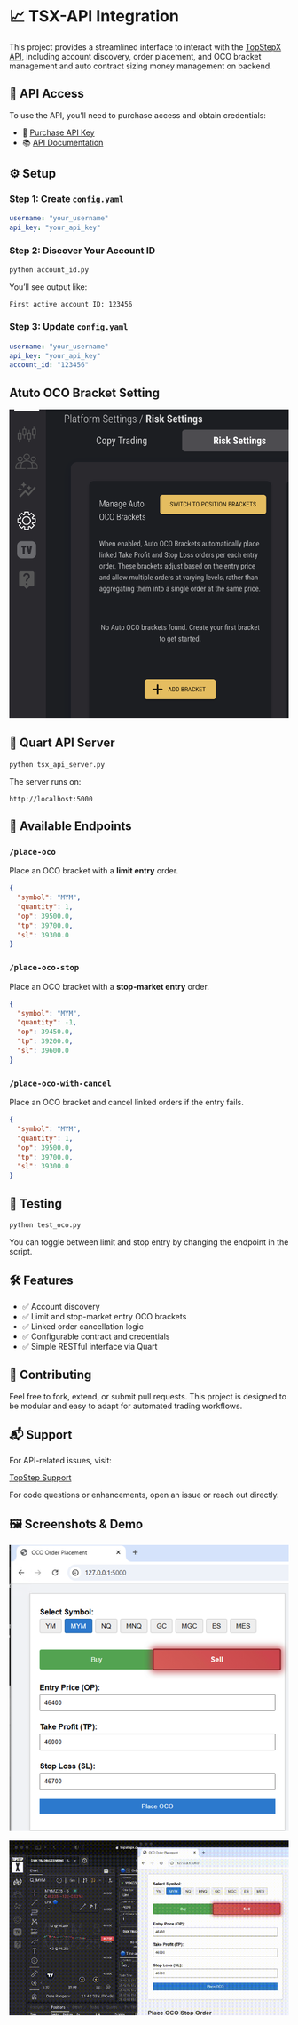 # 📈 TSX-API Integration

This project provides a streamlined interface to interact with the [TopStepX API](https://gateway.docs.projectx.com/docs/getting-started/authenticate/authenticate-api-key), including account discovery, order placement, and OCO bracket management and auto contract sizing money management on backend.

## 🔐 API Access

To use the API, you’ll need to purchase access and obtain credentials:

- 🔑 [Purchase API Key](https://help.topstep.com/en/articles/11187768-topstepx-api-access)
- 📚 [API Documentation](https://gateway.docs.projectx.com/docs/getting-started/authenticate/authenticate-api-key)

## ⚙️ Setup

### Step 1: Create `config.yaml`

```yaml
username: "your_username"
api_key: "your_api_key"
```

### Step 2: Discover Your Account ID

```bash
python account_id.py
```

You’ll see output like:

```text
First active account ID: 123456
```

### Step 3: Update `config.yaml`

```yaml
username: "your_username"
api_key: "your_api_key"
account_id: "123456"
```

## Atuto OCO Bracket Setting
![Alt text](doc/auto_oco_setting.png)

## 🚀 Quart API Server

```bash
python tsx_api_server.py
```

The server runs on:

```text
http://localhost:5000
```

## 🧠 Available Endpoints

### `/place-oco`
Place an OCO bracket with a **limit entry** order.

```json
{
  "symbol": "MYM",
  "quantity": 1,
  "op": 39500.0,
  "tp": 39700.0,
  "sl": 39300.0
}
```

### `/place-oco-stop`
Place an OCO bracket with a **stop-market entry** order.

```json
{
  "symbol": "MYM",
  "quantity": -1,
  "op": 39450.0,
  "tp": 39200.0,
  "sl": 39600.0
}
```

### `/place-oco-with-cancel`
Place an OCO bracket and cancel linked orders if the entry fails.

```json
{
  "symbol": "MYM",
  "quantity": 1,
  "op": 39500.0,
  "tp": 39700.0,
  "sl": 39300.0
}
```

## 🧪 Testing

```bash
python test_oco.py
```

You can toggle between limit and stop entry by changing the endpoint in the script.

## 🛠 Features

- ✅ Account discovery  
- ✅ Limit and stop-market entry OCO brackets  
- ✅ Linked order cancellation logic  
- ✅ Configurable contract and credentials  
- ✅ Simple RESTful interface via Quart  

## 🤝 Contributing

Feel free to fork, extend, or submit pull requests. This project is designed to be modular and easy to adapt for automated trading workflows.

## 📬 Support

For API-related issues, visit:  

[TopStep Support](https://help.topstep.com)  

For code questions or enhancements, open an issue or reach out directly.

## 🖼 Screenshots & Demo

![UI](doc/image.png)  

![Demo](doc/demo.gif)